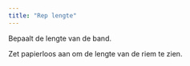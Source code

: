 ```yaml
---
title: "Rep lengte"
---
```


Bepaalt de lengte van de band.

<Tip>

Zet papierloos aan om de lengte van de riem te zien.

</Tip>




